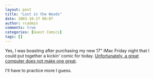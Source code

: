 ```yaml
---
layout: post
title: "Lost in the Woods"
date: 2003-10-27 00:07
author: rcadmin
comments: true
categories: [Guest Comics]
tags: []
---
```

Yes, I was boasting after purchasing my new 17" iMac Friday night that I could put together a kickin' comic for today. <a HREF='modules.php?op=modload&name=Comics&file=index&action=comic&id=348'>Unfortunately, a great computer does not make one great</a>.
<br />
<p>I'll have to practice more I guess.
<!--more-->
<img src="/wp/wp-content/comics/20031027.jpg" alt="" /></p>
